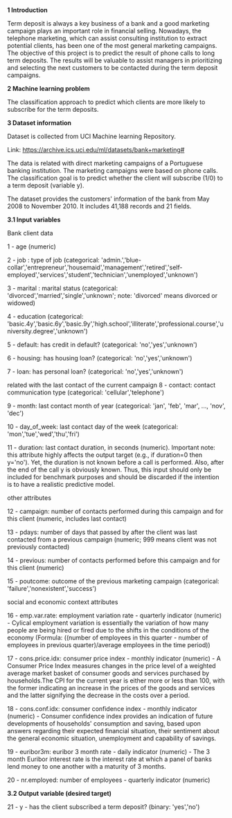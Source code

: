 
**1  Introduction**

Term deposit is always a key business of a bank and a good marketing campaign plays an important role in financial selling. Nowadays, the telephone marketing, which can assist consulting institution to extract potential clients, has been one of the most general marketing campaigns. The objective of this project is to predict the result of phone calls to long term deposits. The results will be valuable to assist managers in prioritizing and selecting the next customers to be contacted during the term deposit campaigns.

**2  Machine learning problem**

The classification approach to predict which clients are more likely to subscribe for the term deposits.

**3  Dataset information**

Dataset is collected from UCI Machine learning Repository.

Link: https://archive.ics.uci.edu/ml/datasets/bank+marketing#

The data is related with direct marketing campaigns of a Portuguese banking institution. The marketing campaigns were based on phone calls. The classification goal is to predict whether the client will subscribe (1/0) to a term deposit (variable y).

The dataset provides the customers' information of the bank from May 2008 to November 2010. It includes 41,188 records and 21 fields.

**3.1  Input variables**

Bank client data

1 - age (numeric)

2 - job : type of job (categorical: 'admin.','blue- collar','entrepreneur','housemaid','management','retired','self-employed','services','student','technician','unemployed','unknown')

3 - marital : marital status (categorical: 'divorced','married','single','unknown'; note: 'divorced' means divorced or widowed)

4 - education (categorical: 'basic.4y','basic.6y','basic.9y','high.school','illiterate','professional.course','university.degree','unknown')

5 - default: has credit in default? (categorical: 'no','yes','unknown')

6 - housing: has housing loan? (categorical: 'no','yes','unknown')

7 - loan: has personal loan? (categorical: 'no','yes','unknown')

related with the last contact of the current campaign 8 - contact: contact communication type (categorical: 'cellular','telephone')

9 - month: last contact month of year (categorical: 'jan', 'feb', 'mar', ..., 'nov', 'dec')

10 - day_of_week: last contact day of the week (categorical: 'mon','tue','wed','thu','fri')

11 - duration: last contact duration, in seconds (numeric). Important note: this attribute highly affects the output target (e.g., if duration=0 then y='no'). Yet, the duration is not known before a call is performed. Also, after the end of the call y is obviously known. Thus, this input should only be included for benchmark purposes and should be discarded if the intention is to have a realistic predictive model.

other attributes

12 - campaign: number of contacts performed during this campaign and for this client (numeric, includes last contact)

13 - pdays: number of days that passed by after the client was last contacted from a previous campaign (numeric; 999 means client was not previously contacted)

14 - previous: number of contacts performed before this campaign and for this client (numeric)

15 - poutcome: outcome of the previous marketing campaign (categorical: 'failure','nonexistent','success')

social and economic context attributes

16 - emp.var.rate: employment variation rate - quarterly indicator (numeric) - Cylical employment variation is essentially the variation of how many people are being hired or fired due to the shifts in the conditions of the economy (Formula: ((number of employees in this quarter - number of employees in previous quarter)/average employees in the time period))

17 - cons.price.idx: consumer price index - monthly indicator (numeric) - A Consumer Price Index measures changes in the price level of a weighted average market basket of consumer goods and services purchased by households.The CPI for the current year is either more or less than 100, with the former indicating an increase in the prices of the goods and services and the latter signifying the decrease in the costs over a period.

18 - cons.conf.idx: consumer confidence index - monthly indicator (numeric) - Consumer confidence index provides an indication of future developments of households' consumption and saving, based upon answers regarding their expected financial situation, their sentiment about the general economic situation, unemployment and capability of savings.

19 - euribor3m: euribor 3 month rate - daily indicator (numeric) - The 3 month Euribor interest rate is the interest rate at which a panel of banks lend money to one another with a maturity of 3 months.

20 - nr.employed: number of employees - quarterly indicator (numeric)

**3.2  Output variable (desired target)**

21 - y - has the client subscribed a term deposit? (binary: 'yes','no')

